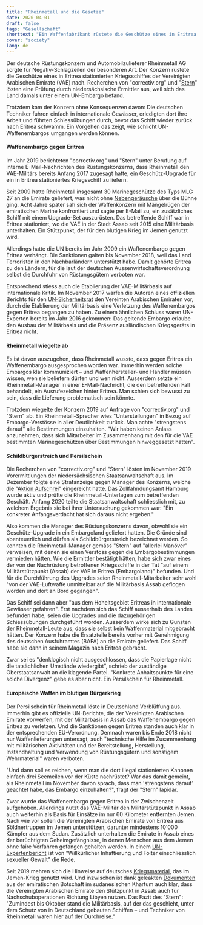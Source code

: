 ```yaml
---
title: "Rheinmetall und die Gesetze"
date: 2020-04-01
draft: false
tags: "Gesellschaft"
shorttext: "Ein Waffenfabrikant rüstete die Geschütze eines in Eritrea stationierten Kriegsschiffes nach. Dem UN-Embargo schwamm es davon."
cover: "society"
lang: de
---
```


Der deutsche Rüstungskonzern und Automobilzulieferer Rheinmetall AG sorgte für Negativ-Schlagzeilen der besonderen Art. Der Konzern rüstete die Geschütze eines in Eritrea stationierten Kriegsschiffes der Vereinigten Arabischen Emirate (VAE) nach. Recherchen von "correctiv.org" und "[Stern](https://www.stern.de/wirtschaft/news/rheinmetall-wollte-geschuetze-auf-kriegsschiff-in-eritrea-nachruesten-8987214.html "Rheinmetall wollte Geschütze auf Kriegsschiff im Embargoland Eritrea nachrüsten")" lösten eine Prüfung durch niedersächsische Ermittler aus, weil sich das Land damals unter einem UN-Embargo befand.

Trotzdem kam der Konzern ohne Konsequenzen davon: Die deutschen Techniker fuhren einfach in internationale Gewässer, erledigten dort ihre Arbeit und führten Schiessübungen durch, bevor das Schiff wieder zurück nach Eritrea schwamm. Ein Vorgehen das zeigt, wie schlicht UN-Waffenembargos umgangen werden können.

#### Waffenembargo gegen Eritrea

Im Jahr 2019 berichteten "correctiv.org" und "Stern" unter Berufung auf interne E-Mail-Nachrichten des Rüstungskonzerns, dass Rheinmetall den VAE-Militärs bereits Anfang 2017 zugesagt hatte, ein Geschütz-Upgrade für ein in Eritrea stationiertes Kriegsschiff zu liefern.

Seit 2009 hatte Rheinmetall insgesamt 30 Marinegeschütze des Typs MLG 27 an die Emirate geliefert, was nicht ohne [Nebengeräusche](https://www.stern.de/politik/deutschland/rheinmetall-umging-in-ostafrika-geschickt-ein-embargo-9144400.html "Schießübungen vor Eritrea – wie clever Rheinmetall-Techniker ein Embargo umgingen") über die Bühne ging. Acht Jahre später sah sich der Waffenkonzern mit Mängelrügen der emiratischen Marine konfrontiert und sagte per E-Mail zu, ein zusätzliches Schiff mit einem Upgrade-Set auszurüsten. Das betreffende Schiff war in Eritrea stationiert, wo die VAE in der Stadt Assab seit 2015 eine Militärbasis unterhalten. Ein Stützpunkt, der für den blutigen Krieg im Jemen genutzt wird.

Allerdings hatte die UN bereits im Jahr 2009 ein Waffenembargo gegen Eritrea verhängt. Die Sanktionen galten bis November 2018, weil das Land Terroristen in den Nachbarländern unterstützt habe. Damit gehörte Eritrea zu den Ländern, für die laut der deutschen Aussenwirtschaftsverordnung selbst die Durchfuhr von Rüstungsgütern verboten war.

Entsprechend stiess auch die Etablierung der VAE-Militärbasis auf internationale Kritik. Im November 2017 warfen die Autoren eines offiziellen Berichts für den [UN-Sicherheitsrat](/static/downloads/s_2017_925.pdf "Security Council - Somalia and Eritrea") den Vereinten Arabischen Emiraten vor, durch die Etablierung der Militärbasis eine Verletzung des Waffenembargos gegen Eritrea begangen zu haben. Zu einem ähnlichen Schluss waren UN-Experten bereits im Jahr 2016 gekommen: Das geltende Embargo erlaube den Ausbau der Militärbasis und die Präsenz ausländischen Kriegsgeräts in Eritrea nicht.

#### Rheinmetall wiegelte ab

Es ist davon auszugehen, dass Rheinmetall wusste, dass gegen Eritrea ein Waffenembargo ausgesprochen worden war. Immerhin werden solche Embargos klar kommuniziert – und Waffenhersteller- und Händler müssen wissen, wen sie beliefern dürfen und wen nicht. Ausserdem setzte ein Rheinmetall-Manager in einer E-Mail-Nachricht, die den betreffenden Fall behandelt, ein Ausrufezeichen hinter Eritrea. Man schien sich bewusst zu sein, dass die Lieferung problematisch sein könnte.

Trotzdem wiegelte der Konzern 2019 auf Anfrage von "correctiv.org" und "Stern" ab. Ein Rheinmetall-Sprecher wies "Unterstellungen" in Bezug auf Embargo-Verstösse in aller Deutlichkeit zurück. Man achte "strengstens darauf" alle Bestimmungen einzuhalten. "Wir haben keinen Anlass anzunehmen, dass sich Mitarbeiter im Zusammenhang mit den für die VAE bestimmten Marinegeschützen über Bestimmungen hinweggesetzt hätten".

#### Schildbürgerstreich und Persilschein

Die Recherchen von "correctiv.org" und "Stern" lösten im November 2019 Vorermittlungen der niedersächsischen Staatsanwaltschaft aus. Im Dezember folgte eine Strafanzeige gegen Manager des Konzerns, welche die "[Aktion Aufschrei](https://www.aufschrei-waffenhandel.de/ "Aufschrei Waffenhandel")" eingereicht hatte. Das Zollfahndungsamt Hamburg wurde aktiv und prüfte die Rheinmetall-Unterlagen zum betreffenden Geschäft. Anfang 2020 teilte die Staatsanwaltschaft schliesslich mit, zu welchem Ergebnis sie bei ihrer Untersuchung gekommen war: "Ein konkreter Anfangsverdacht hat sich daraus nicht ergeben."

Also kommen die Manager des Rüstungskonzerns davon, obwohl sie ein Geschütz–Upgrade in ein Embargoland geliefert hatten. Die Gründe sind abenteuerlich und dürfen als Schildbürgerstreich bezeichnet werden. So konnten die Rheinmetall-Manager gemäss "Stern" auf "allerlei Manöver" verweisen, mit denen sie einen Verstoss gegen die Embargobestimmungen vermieden hätten. Wie die Ermittler bestätigt hätten, habe sich zwar eines der von der Nachrüstung betroffenen Kriegsschiffe in der Tat "auf einem Militärstützpunkt (Assab) der VAE in Eritrea (Embargoland)" befunden. Und für die Durchführung des Upgrades seien Rheinmetall-Mitarbeiter sehr wohl "von der VAE-Luftwaffe unmittelbar auf die Militärbasis Assab geflogen worden und dort an Bord gegangen".

Das Schiff sei dann aber "aus dem Hoheitsgebiet Eritreas in internationale Gewässer gefahren". Erst nachdem sich das Schiff ausserhalb des Landes befunden habe, seien die Upgrades und die dazugehörigen Schiessübungen durchgeführt worden. Ausserdem wirke sich zu Gunsten der Rheinmetall-Leute aus, dass sie selbst kein Waffenmaterial mitgebracht hätten. Der Konzern habe die Ersatzteile bereits vorher mit Genehmigung des deutschen Ausfuhramtes (BAFA) an die Emirate geliefert. Das Schiff habe sie dann in seinem Magazin nach Eritrea gebracht.

Zwar sei es "denklogisch nicht ausgeschlossen, dass die Papierlage nicht die tatsächlichen Umstände wiedergibt", schrieb der zuständige Oberstaatsanwalt an die klagende Partei. "Konkrete Anhaltspunkte für eine solche Divergenz" gebe es aber nicht. Ein Persilschein für Rheinmetall.

#### Europäische Waffen im blutigen Bürgerkrieg

Der Persilschein für Rheinmetall löste in Deutschland Verblüffung aus. Immerhin gibt es offizielle UN-Berichte, die der Vereinigten Arabischen Emirate vorwerfen, mit der Militärbasis in Assab das Waffenembargo gegen Eritrea zu verletzen. Und die Sanktionen gegen Eritrea standen auch klar in der entsprechenden EU-Verordnung. Demnach waren bis Ende 2018 nicht nur Waffenlieferungen untersagt, auch "technische Hilfe im Zusammenhang mit militärischen Aktivitäten und der Bereitstellung, Herstellung, Instandhaltung und Verwendung von Rüstungsgütern und sonstigem Wehrmaterial" waren verboten.

"Und dann soll es reichen, wenn man die dort illegal stationierten Kanonen einfach drei Seemeilen vor der Küste nachrüstet? War das damit gemeint, als Rheinmetall im November davon sprach, dass man 'strengstens darauf' geachtet habe, das Embargo einzuhalten?", fragt der "Stern" lapidar.

Zwar wurde das Waffenembargo gegen Eritrea in der Zwischenzeit aufgehoben. Allerdings nutzt das VAE-Militär den Militärstützpunkt in Assab auch weiterhin als Basis für Einsätze im nur 60 Kilometer entfernten Jemen. Nach wie vor sollen die Vereinigten Arabischen Emirate von Eritrea aus Söldnertruppen im Jemen unterstützen, darunter mindestens 10'000 Kämpfer aus dem Sudan. Zusätzlich unterhalten die Emirate in Assab eines der berüchtigten Geheimgefängnisse, in denen Menschen aus dem Jemen ohne faire Verfahren gefangen gehalten werden. In einem [UN-Expertenbericht](/static/downloads/A_HRC_42_CRP_1.pdf "Situation of human rights in Yemen, including violations and abuses since September 2014") ist von "Willkürlicher Inhaftierung und Folter einschliesslich sexueller Gewalt" die Rede.

Seit 2019 mehren sich die Hinweise auf deutsches [Kriegsmaterial](https://www.stern.de/politik/ausland/emirate--in-deutschland-gebaute-kriegsschiffe-vor-der-kueste-des-jemen-8596422.html?fbclid=IwAR2kxz8XJQmVTy3XW8fY0KaH3fwjkrFs6S14l8RIfjPairAyWGUUlhUaqSA "So fanden wir vor der Küste des Jemen in Deutschland gebaute Kriegsschiffe"), das im Jemen-Krieg genutzt wird. Und inzwischen ist dank geleakten [Dokumenten](https://english.alaraby.co.uk/english/news/2019/7/26/sudan-uaes-transport-hub-for-mercenaries-in-libya-yemen "Sudan UAE's transport hub for mercenaries in Libya, Yemen: report") aus der emiratischen Botschaft im sudanesischen Khartum auch klar, dass die Vereinigten Arabischen Emirate den Stützpunkt in Assab auch für Nachschuboperationen Richtung Libyen nutzen. Das Fazit des "Stern": "Zumindest bis Oktober stand die Militärbasis, auf der das geschieht, unter dem Schutz von in Deutschland gebauten Schiffen – und Techniker von Rheinmetall waren hier auf der Durchreise."

